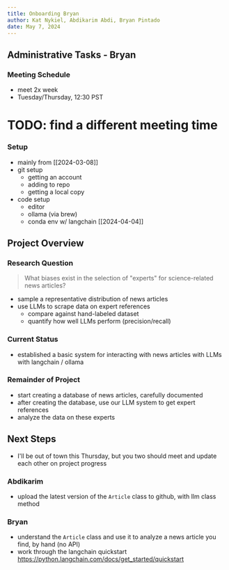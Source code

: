 ```yaml
---
title: Onboarding Bryan
author: Kat Nykiel, Abdikarim Abdi, Bryan Pintado
date: May 7, 2024
---
```


## Administrative Tasks - Bryan

### Meeting Schedule

- meet 2x week
- Tuesday/Thursday, 12:30 PST



# TODO: find a different meeting time

### Setup

- mainly from [[2024-03-08]]
- git setup
    - getting an account
    - adding to repo
    - getting a local copy
- code setup
  - editor
  - ollama (via brew)
  - conda env w/ langchain [[2024-04-04]]

## Project Overview

### Research Question

> What biases exist in the selection of "experts" for science-related news articles?

- sample a representative distribution of news articles
- use LLMs to scrape data on expert references
  - compare against hand-labeled dataset
  - quantify how well LLMs perform (precision/recall)

### Current Status

- established a basic system for interacting with news articles with LLMs with langchain / ollama

### Remainder of Project

- start creating a database of news articles, carefully documented
- after creating the database, use our LLM system to get expert references
- analyze the data on these experts

## Next Steps

- I'll be out of town this Thursday, but you two should meet and update each other on project progress

### Abdikarim

- upload the latest version of the `Article` class to github, with llm class method

### Bryan

- understand the `Article` class and use it to analyze a news article you find, by hand (no API)
- work through the langchain quickstart https://python.langchain.com/docs/get_started/quickstart

